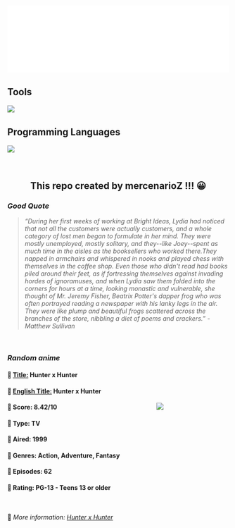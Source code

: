 
<img src="svg/nai.svg" />

<p>
  <h2>Tools</h2>
  <a href="https://skillicons.dev">
    <img src="https://skillicons.dev/icons?i=git,bash,vim,ubuntu,tensorflow,pytorch,docker,raspberrypi" />
  </a>

  <br />

  <h2>Programming Languages</h2>

  <a href="https://skillicons.dev">
    <img src="https://skillicons.dev/icons?i=python,c,cpp" />
  </a>
</p>

<br />

<h2 align="center">This repo created by mercenarioZ !!! 😀</h2>
<h3><i>Good Quote</i></h3>

<blockquote>
<i>
“During her first weeks of working at Bright Ideas, Lydia had noticed that not all the customers were actually customers, and a whole category of lost men began to formulate in her mind. They were mostly unemployed, mostly solitary, and they--like Joey--spent as much time in the aisles as the booksellers who worked there.They napped in armchairs and whispered in nooks and played chess with themselves in the coffee shop. Even those who didn't read had books piled around their feet, as if fortressing themselves against invading hordes of ignoramuses, and when Lydia saw them folded into the corners for hours at a time, looking monastic and vulnerable, she thought of Mr. Jeremy Fisher, Beatrix Potter's dapper frog who was often portrayed reading a newspaper with his lanky legs in the air. They were like plump and beautiful frogs scattered across the branches of the store, nibbling a diet of poems and crackers.” - Matthew Sullivan
</i>
</blockquote>

<br />

<h3><i>Random anime</i></h3>

<h4>
  <strong>🥭 <u>Title:</u></strong> Hunter x Hunter
</h4>

<h4>🌿 <u>English Title:</u> Hunter x Hunter</h4>

<img align="right" width="165" src=https://cdn.myanimelist.net/images/anime/1305/132237.jpg />

<h4>🌱 Score: 8.42/10</h4>

<h4>🌲 Type: TV</h4>

<h4>🌴 Aired: 1999</h4>

<h4>🌵 Genres: Action, Adventure, Fantasy</h4>

<h4>🥑 Episodes: 62</h4>

<h4>🍏 Rating: PG-13 - Teens 13 or older</h4>

<br />

🍂 *More information: [Hunter x Hunter](https://myanimelist.net/anime/136/Hunter_x_Hunter)*
    